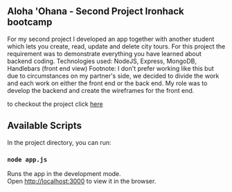 ## Aloha 'Ohana - Second Project Ironhack bootcamp
For my second project I developed an app together with another student which lets you create, read, update and delete city tours.
For this project the requirement was to demonstrate everything you have learned about backend coding. 
Technologies used: NodeJS, Express, MongoDB, Handlebars (front end view)
Footnote: I don't prefer working like this but due to circumstances on my partner's side, we decided to divide the work and each work on either the front end or the back end. 
My role was to develop the backend and create the wireframes for the front end.

to checkout the project click [here](https://aloha-ohana.herokuapp.com/)


## Available Scripts

In the project directory, you can run:

### `node app.js`

Runs the app in the development mode.<br />
Open [http://localhost:3000](http://localhost:3000) to view it in the browser.

